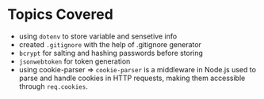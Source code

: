 # Topics Covered
- using `dotenv` to store variable and sensetive info
- created `.gitignore` with the help of .gitignore generator
- `bcrypt` for salting and hashing passwords before storing
- `jsonwebtoken` for token generation
- using cookie-parser => `cookie-parser` is a middleware in Node.js used to parse and handle cookies in HTTP     requests, making them accessible through `req.cookies`.